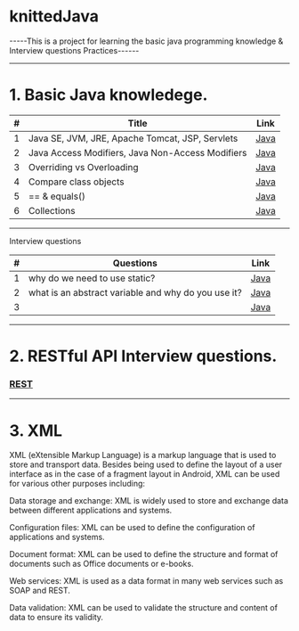# knittedJava
-----This is a project for learning the basic java programming knowledge & Interview questions Practices------

----------------------------------------------------------------------------------------------------------------------------------------------------------
# 1. Basic Java knowledege.
| # | Title | Link |
| --- | --- | --- |
| 1 | Java SE, JVM, JRE, Apache Tomcat, JSP, Servlets | [Java](https://github.com/quincey001/knittedJava/blob/main/JavaA.md) |
| 2 | Java Access Modifiers, Java Non-Access Modifiers | [Java](https://github.com/quincey001/knittedJava/blob/main/Java.md) |
| 3 | Overriding vs Overloading | [Java](https://github.com/quincey001/knittedJava/blob/main/JavaA.md) |
| 4 | Compare class objects | [Java](https://github.com/quincey001/knittedJava/blob/main/JavaA.md) |
| 5 | == & equals() | [Java](https://github.com/quincey001/knittedJava/blob/main/javaB.md) |
| 6 | Collections | [Java](https://github.com/quincey001/knittedJava/blob/main/javaB.md) |
----------------------------------------------------------------------------------------------------------------------------------------------------------
Interview questions

| # | Questions | Link |
| --- | --- | --- |
| 1 | why do we need to use static? | [Java](https://github.com/quincey001/knittedJava/blob/main/JavaC.md) |
| 2 | what is an abstract variable and why do you use it? | [Java](https://github.com/quincey001/knittedJava/blob/main/JavaC.md) |
| 3 |  | [Java](https://github.com/quincey001/knittedJava/blob/main/JavaA.md) |

----------------------------------------------------------------------------------------------------------------------------------------------------------
# 2. RESTful API Interview questions.
### [REST](https://github.com/quincey001/knittedJava/blob/main/Restful.md)

----------------------------------------------------------------------------------------------------------------------------------------------------------
# 3. XML 
XML (eXtensible Markup Language) is a markup language that is used to store and transport data. Besides being used to define the layout of a user interface as in the case of a fragment layout in Android, XML can be used for various other purposes including:

Data storage and exchange: XML is widely used to store and exchange data between different applications and systems.

Configuration files: XML can be used to define the configuration of applications and systems.

Document format: XML can be used to define the structure and format of documents such as Office documents or e-books.

Web services: XML is used as a data format in many web services such as SOAP and REST.

Data validation: XML can be used to validate the structure and content of data to ensure its validity.
